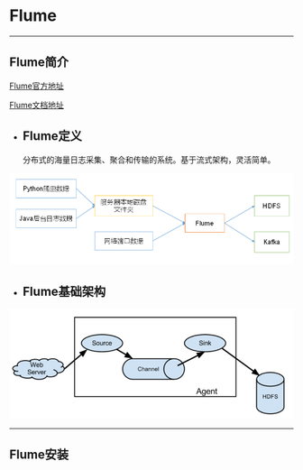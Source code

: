 # Flume
---
## Flume简介
[Flume官方地址](http://flume.apache.org/)

[Flume文档地址](http://flume.apache.org/FlumeUserGuide.html)
* ## Flume定义
     分布式的海量日志采集、聚合和传输的系统。基于流式架构，灵活简单。
     
![Flume作用](https://github.com/Dang-h/BigData/blob/master/Flume/data/Flume%E4%BD%9C%E7%94%A8.png)

* ## Flume基础架构
  
![Flume基础组成架构](https://github.com/Dang-h/BigData/blob/master/Flume/data/Flume%E5%9F%BA%E7%A1%80%E7%BB%84%E6%88%90%E6%9E%B6%E6%9E%84.png)
  
***
## Flume安装
